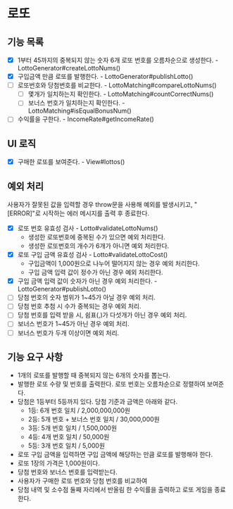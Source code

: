 # 로또

## 기능 목록

- [x] 1부터 45까지의 중복되지 않는 숫자 6개 로또 번호를 오름차순으로 생성한다. - LottoGenerator#createLottoNums()
- [x] 구입금액 만큼 로또를 발행한다. - LottoGenerator#publishLotto()
- [ ] 로또번호와 당첨번호를 비교한다. - LottoMatching#compareLottoNums()
  - [ ] 몇개가 일치하는지 확인한다. - LottoMatching#countCorrectNums() 
  - [ ] 보너스 번호가 일치하는지 확인한다. - LottoMatching#isEqualBonusNum()
- [ ] 수익률을 구한다. - IncomeRate#getIncomeRate()

## UI 로직

- [x] 구매한 로또를 보여준다. - View#lottos()

## 예외 처리

사용자가 잘못된 값을 입력할 경우 throw문을 사용해 예외를 발생시키고, "[ERROR]"로 시작하는 에러 메시지를 출력 후 종료한다.

- [x] 로또 번호 유효성 검사 - Lotto#validateLottoNums() 
  - 생성한 로또번호에 중복된 수가 있으면 예외 처리한다.
  - 생성한 로또번호의 개수가 6개가 아니면 예외 처리한다.
- [x] 로또 구입 금액 유효성 검사 - Lotto#validateLottoCost()
  - 구입금액이 1,000원으로 나누어 떨어지지 않는 경우 예외 처리한다.
  - 구입 금액 입력 값이 정수가 아닌 경우 예외 처리한다.
- [x] 구입 금액 입력 값이 숫자가 아닌 경우 예외 처리한다. - LottoGenerator#publishLotto()
- [ ] 당첨 번호의 숫자 범위가 1~45가 아닐 경우 예외 처리.
- [ ] 당첨 번호 추첨 시 수가 중복되는 경우 예외 처리.
- [ ] 당첨 번호를 입력 받을 시, 쉼표(,)가 다섯개가 아닌 경우 예외 처리.
- [ ] 보너스 번호가 1~45가 아닌 경우 예외 처리.
- [ ] 보너스 번호가 두개 이상이면 예외 처리.

## 기능 요구 사항

- 1개의 로또를 발행할 때 중복되지 않는 6개의 숫자를 뽑는다.
- 발행한 로또 수량 및 번호를 출력한다. 로또 번호는 오름차순으로 정렬하여 보여준다.
- 당첨은 1등부터 5등까지 있다. 당첨 기준과 금액은 아래와 같다.
  - 1등: 6개 번호 일치 / 2,000,000,000원
  - 2등: 5개 번호 + 보너스 번호 일치 / 30,000,000원
  - 3등: 5개 번호 일치 / 1,500,000원
  - 4등: 4개 번호 일치 / 50,000원
  - 5등: 3개 번호 일치 / 5,000원
- 로또 구입 금액을 입력하면 구입 금액에 해당하는 만큼 로또를 발행해야 한다.
- 로또 1장의 가격은 1,000원이다.
- 당첨 번호와 보너스 번호를 입력받는다.
- 사용자가 구매한 로또 번호와 당첨 번호를 비교하여 
- 당첨 내역 및 소수점 둘째 자리에서 반올림 한 수익률을 출력하고 로또 게임을 종료한다.
